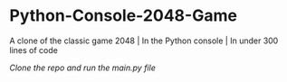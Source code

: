 # Python-Console-2048-Game
A clone of the classic game 2048 | In the Python console | In under 300 lines of code

_Clone the repo and run the main.py file_
